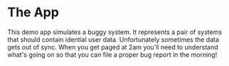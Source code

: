 # The App

This demo app simulates a buggy system.  It represents a pair of systems that
should contain idential user data.  Unfortunately sometimes the data gets out of
sync.  When you get paged at 2am you'll need to understand what's going on so
that you can file a proper bug report in the morning!

